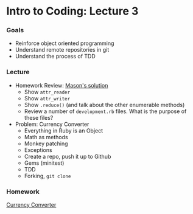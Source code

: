 # Intro to Coding: Lecture 3

### Goals

* Reinforce object oriented programming
* Understand remote repositories in git
* Understand the process of TDD

### Lecture

* Homework Review: [Mason's solution](mason.rb)
  * Show `attr_reader`
  * Show `attr_writer`
  * Show `.reduce()` (and talk about the other enumerable methods)
  * Review a number of `development.rb` files.  What is the purpose of these files?
* Problem: Currency Converter
  * Everything in Ruby is an Object
  * Math as methods
  * Monkey patching
  * Exceptions
  * Create a repo, push it up to Github
  * Gems (minitest)
  * TDD
  * Forking, `git clone`

### Homework

[Currency Converter](homework.md)

